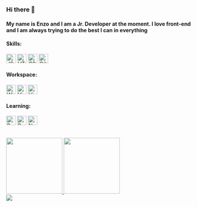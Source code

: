 ### Hi there 👋
#### My name is Enzo and I am a Jr. Developer at the moment. I love front-end and I am always trying to do the best I can in everything


#### Skills:

<img src="https://cdn.jsdelivr.net/gh/devicons/devicon/icons/javascript/javascript-original.svg" alt="JS" height="25" /> <img src="https://cdn.jsdelivr.net/gh/devicons/devicon/icons/html5/html5-original.svg" alt="HTML" height="25" /> <img src="https://cdn.jsdelivr.net/gh/devicons/devicon/icons/css3/css3-original.svg" alt="CSS" height="25" /> <img src="https://cdn.jsdelivr.net/gh/devicons/devicon/icons/csharp/csharp-plain.svg" alt="C#" height="25" />

#### Workspace:

<img src="https://cdn.jsdelivr.net/gh/devicons/devicon/icons/windows8/windows8-original.svg" alt="Windows" height="25" /> <img src="https://cdn.jsdelivr.net/gh/devicons/devicon/icons/visualstudio/visualstudio-plain.svg" alt="Visual Studio" height="25" /> <img src="https://cdn.jsdelivr.net/gh/devicons/devicon/icons/vscode/vscode-original.svg" alt="Visual Studio Code" height="25" />

#### Learning:

<img src="https://cdn.jsdelivr.net/gh/devicons/devicon/icons/python/python-original.svg" alt="Python" height="25"/> <img src="https://cdn.jsdelivr.net/gh/devicons/devicon/icons/react/react-original.svg" alt="React" height="25" /> <img src="https://cdn.jsdelivr.net/gh/devicons/devicon/icons/nodejs/nodejs-original.svg" alt="NodeJS" height="25" />

<br>

<div>
<a href="https://github.com/seu-usuário-aqui">
<img height="150em" src="https://github-readme-stats.vercel.app/api/top-langs/?username=enzikavirus&layout=compact&langs_count=7&theme=dracula"/>
<img height="150em" src="https://github-readme-stats.vercel.app/api?username=enzikavirus&show_icons=true&theme=dracula&include_all_commits=true&count_private=true"/>
</div>

<img src="https://aniyuki.com/wp-content/uploads/2022/01/aniyuki-black-and-white-anime-30.gif">
